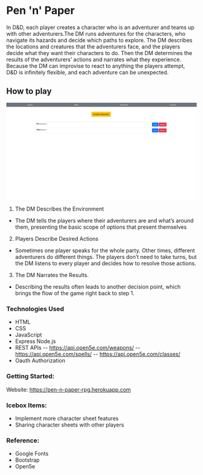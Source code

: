 # Pen 'n' Paper
In D&D, each player creates a character who is an adventurer and teams up with other adventurers.The DM runs adventures for the characters, who navigate its hazards and decide which paths to explore. The DM describes the locations and creatures that the adventurers face, and the players decide what they want their characters to do. Then the DM determines the results of the adventurers’ actions and narrates what they experience. Because the DM can improvise to react to anything the players attempt, D&D is infinitely flexible, and each adventure can be unexpected.

##  How to play

![screenshot](public/images/Pen-n-Paper.png)

1. The DM Describes the Environment
- The DM tells the players where their adventurers are and what’s around them, presenting the basic scope of options that present themselves
2. Players Describe Desired Actions
- Sometimes one player speaks for the whole party. Other times, different adventurers do different things. The players don’t need to take turns, but the DM listens to every player and decides how to resolve those actions.
3. The DM Narrates the Results.
- Describing the results often leads to another decision point, which brings the flow of the game right back to step 1.

### Technologies Used
- HTML
-  CSS 
-  JavaScript
- Express Node.js
-  REST APIs
  -- https://api.open5e.com/weapons/
  -- https://api.open5e.com/spells/ 
  -- https://api.open5e.com/classes/
-  Oauth Authorization
 
### Getting Started:
Website: https://pen-n-paper-rpg.herokuapp.com

### Icebox Items:
- Implement more character sheet features
- Sharing character sheets with other players

### Reference:
* Google Fonts
* Bootstrap
* Open5e

